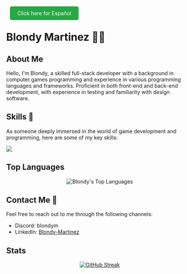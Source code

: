 <a href="README_ES.md" style="background-color: #28a745; color: white; padding: 10px 20px; text-decoration: none; border-radius: 5px; margin: 0 10px;">Click here for Español</a>

# Blondy Martinez 👨‍💻

## About Me
Hello, I'm Blondy, a skilled full-stack developer with a background in computer games programming and experience in various programming languages and frameworks. Proficient in both front-end and back-end development, with experience in testing and familiarity with design software.

## Skills 🚀
As someone deeply immersed in the world of game development and programming, here are some of my key skills:
<p>
  <a href="https://skillicons.dev">
    <img src="https://skillicons.dev/icons?i=html,css,js,typescript,bootstrap,react,flask,cpp,cs,ruby,python,jest,unity,unreal,ps" />
  </a>
</p>

## Top Languages
<p align="center">
  <img src="https://github-readme-stats.vercel.app/api/top-langs/?username=BlondyMartinez&layout=compact&exclude_repo=CT6008" alt="Blondy's Top Languages">
</p>

## Contact Me 📧
Feel free to reach out to me through the following channels:

- Discord: blondym
- LinkedIn: [Blondy-Martinez](https://www.linkedin.com/in/blondy-martinez/)

## Stats
<p align="center">
  <a href="https://git.io/streak-stats">
    <img src="https://streak-stats.demolab.com?user=BlondyMartinez&theme=radical&date_format=j%20M%5B%20Y%5D&mode=weekly" alt="GitHub Streak">
  </a>
</p>
